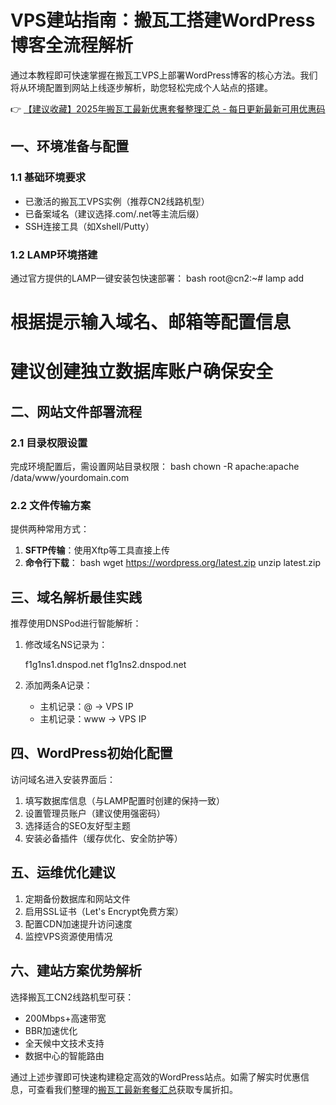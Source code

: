 # VPS建站指南：搬瓦工搭建WordPress博客全流程解析

通过本教程即可快速掌握在搬瓦工VPS上部署WordPress博客的核心方法。我们将从环境配置到网站上线逐步解析，助您轻松完成个人站点的搭建。

👉 [【建议收藏】2025年搬瓦工最新优惠套餐整理汇总 - 每日更新最新可用优惠码](https://bit.ly/banwagon)

## 一、环境准备与配置
### 1.1 基础环境要求
- 已激活的搬瓦工VPS实例（推荐CN2线路机型）
- 已备案域名（建议选择.com/.net等主流后缀）
- SSH连接工具（如Xshell/Putty）

### 1.2 LAMP环境搭建
通过官方提供的LAMP一键安装包快速部署：
bash
root@cn2:~# lamp add
# 根据提示输入域名、邮箱等配置信息
# 建议创建独立数据库账户确保安全

## 二、网站文件部署流程
### 2.1 目录权限设置
完成环境配置后，需设置网站目录权限：
bash
chown -R apache:apache /data/www/yourdomain.com

### 2.2 文件传输方案
提供两种常用方式：
1. **SFTP传输**：使用Xftp等工具直接上传
2. **命令行下载**：
bash
wget https://wordpress.org/latest.zip
unzip latest.zip

## 三、域名解析最佳实践
推荐使用DNSPod进行智能解析：
1. 修改域名NS记录为：
   
   f1g1ns1.dnspod.net
   f1g1ns2.dnspod.net
   
2. 添加两条A记录：
   - 主机记录：@ → VPS IP
   - 主机记录：www → VPS IP

## 四、WordPress初始化配置
访问域名进入安装界面后：
1. 填写数据库信息（与LAMP配置时创建的保持一致）
2. 设置管理员账户（建议使用强密码）
3. 选择适合的SEO友好型主题
4. 安装必备插件（缓存优化、安全防护等）

## 五、运维优化建议
1. 定期备份数据库和网站文件
2. 启用SSL证书（Let's Encrypt免费方案）
3. 配置CDN加速提升访问速度
4. 监控VPS资源使用情况

## 六、建站方案优势解析
选择搬瓦工CN2线路机型可获：
- 200Mbps+高速带宽
- BBR加速优化
- 全天候中文技术支持
- 数据中心的智能路由

通过上述步骤即可快速构建稳定高效的WordPress站点。如需了解实时优惠信息，可查看我们整理的[搬瓦工最新套餐汇总](https://bit.ly/banwagon)获取专属折扣。
